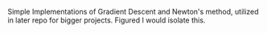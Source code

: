 Simple Implementations of Gradient Descent and Newton's method, utilized in later repo for bigger projects. Figured I would isolate this.
